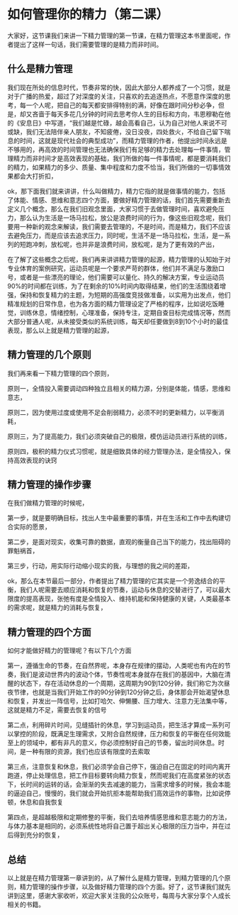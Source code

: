 # 如何管理你的精力（第二课）

大家好，这节课我们来讲一下精力管理的第一节课，在精力管理这本书里面呢，作者提出了这样一句话，我们需要管理的是精力而非时间。



## 什么是精力管理

我们现在所处的信息时代，节奏非常的快，因此大部分人都养成了一个习惯，就是对于广播的热爱，超过了对深度的关注，只喜欢的去追逐热点，不愿意作深度的思考，每一个人呢，把自己的每天都安排得特别的满，好像在跟时间分秒必争，但是，却又吝啬于每天多花几分钟的时间去思考你人生的目标和方向，韦恩穆勒在他的《安息日》中写道，“我们越是忙碌，越会高看自己，认为自己对他人来说不可或缺，我们无法陪伴亲人朋友，不知疲倦，没日没夜，四处救火，不给自己留下喘息的时间，这就是现代社会的典型成功”，而精力管理的作者，他提出时间永远是不够用的，再高效的时间管理也无法确保我们有足够的精力去处理每一件事情，管理精力而非时间才是高效表现的基础，我们所做的每一件事情呢，都是要消耗我们的精力，如果精力的多少、质量、集中程度和力度不恰当，我们所做的一切事情效果都会大打折扣，

ok，那下面我们就来讲讲，什么叫做精力，精力它指的就是做事情的能力，包括了体能、情感、思维和意志四个方面，要做好精力管理的话，我们首先需要重新去定义几个概念，那么在我们旧观念里面，大家习惯于去做管理时间，喜欢避免压力，那么认为生活是一场马拉松，放公是浪费时间的行为，像这些旧观念呢，我们要用一种新的观念来解读，我们需要去管理的，不是时间，而是精力，我们不应该去避免压力，而是应该去追求压力，同时呢，生活不是一场马拉松，生活，是一系列的短跑冲刺，放松呢，也并非是浪费时间，放松呢，是为了更有效的产出，

在了解了这些概念之后呢，我们再来讲讲精力管理的起源，精力管理的认知始于对专业体育的案例研究，运动员呢是一个要求严苛的群体，他们并不满足与激励口号，或者是一些漂亮的理论，他们需要可以量化、持久的解决方案，专业运动员90%的时间都在训练，为了在剩余的10%时间内取得结果，他们的生活围绕着增强，保持和恢复精力的主题，为短期的高强度竞技做准备，以实用为出发点，他们精准规划的日常作息，也为各方面的精力管理设定了严格的程序，比如说吃饭睡觉，训练休息，情绪控制，心理准备，保持专注，定期自查目标完成情况等，然而大部分普通人呢，从未接受类似的系统训练，每天却任要做到8到10个小时的最佳表现，那么以上就是精力管理的起源，



## 精力管理的几个原则

我们再来看一下精力管理的四个原则，

原则一，全情投入需要调动四种独立且相关的精力源，分别是体能，情感，思维和意志，

原则二，因为使用过度或使用不足会削弱精力，必须不时的更新精力，以平衡消耗，

原则三，为了提高能力，我们必须突破自己的极限，模仿运动员进行系统的训练，

原则四，极积的精力仪式习惯呢，就是细致具体的经力管理办法，是全情投入，保持高效表现的诀窍



## 精力管理的操作步骤

在我们做精力管理的时候呢，

第一步，就是要明确目标，找出人生中最重要的事情，并在生活和工作中去构建切合实际的愿景，

第二步，是面对现实，收集可靠的数据，直观的衡量自己当下的能力，找出阻碍的罪魁祸首，

第三步，行动，用实际行动缩小现实的我，与理想的我之间的差距，

ok，那么在本节最后一部分，作者提出了精力管理的它其实是一个劳逸结合的平衡，我们人呢需要去顺应消耗和恢复的节奏，运动与休息的交替进行了，可以最大限度的提高表现，张弛有度是全情投入、维持机能和保持健康的关键，人类最基本的需求呢，就是精力的消耗与恢复，



## 精力管理的四个方面

如何才能做好精力的管理呢？有以下几个方面

第一，遵循生命的节奏，在自然界呢，本身存在规律的摆动，人类呢也有内在的节奏，我们是波动世界内的波动个体，节奏性呢本身就存在我们的基因中，大脑在清醒的状态下，存在活动休息的一个周期，这周期为90到120分钟，我们称它为次昼夜节律，也就是当我们开始工作的90分钟到120分钟之后，身体那会开始渴望休息和恢复，并发出一阵信号，比如打哈欠、伸懒腰、压力增大、注意力无法集中等，这就是精力不足，需要去恢复的信号

第二点，利用碎片时间，见缝插针的休息，学习到运动员，把生活才算成一系列可以掌控的阶段，既满足生理需求，又附合自然规律，压力和恢复的平衡在任何效能至上的领域中，都有非凡的意义，你必须控制好自己的节奏，留出时间休息。时间，是一种有限的资源，我们也应该有限度的去索取

第三点，注意恢复和休息，我们必须学会自己停下，强迫自己在固定的时间内离开跑道，停止处理信息，把工作目标要转向精力恢复，然而呢我们在高度紧张的状态下，长时间的运转的话，会渐渐的失去减速的能力，当需求增多的时候，我会本能的逼迫自己，慢慢的，我们就会开始抗拒本能帮助我们高效运作的事物，比如说停顿，休息和自我恢复

第四点，是超越极限和定期修整的平衡，我们去培养情感思维和意志能力的方法，与体力基本是相同的，必须系统性地将自己置于超出关心极限的压力当中，并在过后得到充分的恢复，



## 总结

以上就是在精力管理第一章讲到的，从了解什么是精力管理，到精力管理的几个原则，精力管理的操作步骤，以及做好精力管理的四个方面。好了，这节课我们就先讲到这里，感谢大家收听，欢迎大家关注我的公众账号，每周与大家分享个人成长相关的书籍。